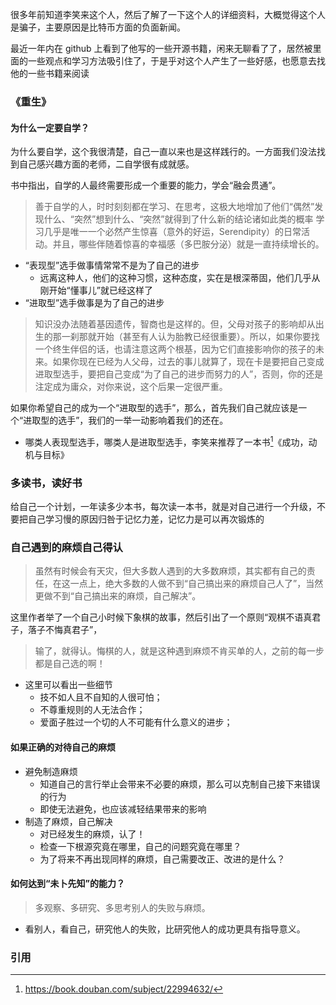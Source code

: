 很多年前知道李笑来这个人，然后了解了一下这个人的详细资料，大概觉得这个人是骗子，主要原因是比特币方面的负面新闻。

最近一年内在 github 上看到了他写的一些开源书籍，闲来无聊看了了，居然被里面的一些观点和学习方法吸引住了，于是乎对这个人产生了一些好感，也愿意去找他的一些书籍来阅读

### 《重生》

#### 为什么一定要自学？

为什么要自学，这个我很清楚，自己一直以来也是这样践行的。一方面我们没法找到自己感兴趣方面的老师，二自学很有成就感。

书中指出，自学的人最终需要形成一个重要的能力，学会“融会贯通”。

> 善于自学的人，时时刻刻都在学习、在思考，这极大地增加了他们“偶然”发现什么、“突然”想到什么、“突然”就得到了什么新的结论诸如此类的概率
> 学习几乎是唯一一个必然产生惊喜（意外的好运，Serendipity）的日常活动。并且，哪些伴随着惊喜的幸福感（多巴胺分泌）就是一直持续增长的。

- “表现型”选手做事情常常不是为了自己的进步
  - 远离这种人，他们的这种习惯，这种态度，实在是根深蒂固，他们几乎从刚开始“懂事儿”就已经这样了
- “进取型”选手做事是为了自己的进步

> 知识没办法随着基因遗传，智商也是这样的。但，父母对孩子的影响却从出生的那一刹那就开始（甚至有人认为胎教已经很重要）。所以，如果你要找一个终生伴侣的话，也请注意这两个根基，因为它们直接影响你的孩子的未来。如果你现在已经为人父母，过去的事儿就算了，现在卡是要把自己变成进取型选手，要把自己变成“为了自己的进步而努力的人”，否则，你的还是注定成为庸众，对你来说，这个后果一定很严重。

如果你希望自己的成为一个“进取型的选手”，那么，首先我们自己就应该是一个“进取型的选手”，我们的一举一动影响着我们的还在。

- 哪类人表现型选手，哪类人是进取型选手，李笑来推荐了一本书[^1]《成功，动机与目标》

### 多读书，读好书

给自己一个计划，一年读多少本书，每次读一本书，就是对自己进行一个升级，不要把自己学习慢的原因归咎于记忆力差，记忆力是可以再次锻炼的


### 自己遇到的麻烦自己得认

> 虽然有时候会有天灾，但大多数人遇到的大多数麻烦，其实都有自己的责任，在这一点上，绝大多数的人做不到“自己搞出来的麻烦自己人了”，当然更做不到“自己搞出来的麻烦，自己解决”。

这里作者举了一个自己小时候下象棋的故事，然后引出了一个原则“观棋不语真君子，落子不悔真君子”，
> 输了，就得认。悔棋的人，就是这种遇到麻烦不肯买单的人，之前的每一步都是自己选的啊！

- 这里可以看出一些细节
  - 技不如人且不自知的人很可怕；
  - 不尊重规则的人无法合作；
  - 爱面子胜过一个切的人不可能有什么意义的进步；

#### 如果正确的对待自己的麻烦

- 避免制造麻烦
  - 知道自己的言行举止会带来不必要的麻烦，那么可以克制自己接下来错误的行为
  - 即使无法避免，也应该减轻结果带来的影响
- 制造了麻烦，自己解决
  - 对已经发生的麻烦，认了！
  - 检查一下根源究竟在哪里，自己的问题究竟在哪里？
  - 为了将来不再出现同样的麻烦，自己需要改正、改进的是什么？

#### 如何达到“未卜先知”的能力？

> 多观察、多研究、多思考别人的失败与麻烦。 

- 看别人，看自己，研究他人的失败，比研究他人的成功更具有指导意义。

### 引用

[^1]: https://book.douban.com/subject/22994632/
